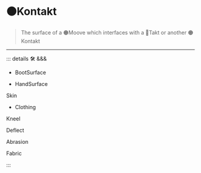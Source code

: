 # 🟠<motor>Kontakt</motor>

> The surface of a 🟠Moove which interfaces with a 🔻Takt or another 🟠Kontakt

---

<!-- =================================================== -->
<!-- =================================================== -->
<!-- =================================================== -->
<!-- =================================================== -->
<!-- =================================================== -->
::: details 🛠 <dev>&&&</dev>

- BootSurface

- HandSurface

Skin

- Clothing

Kneel

Deflect

Abrasion

Fabric

:::
